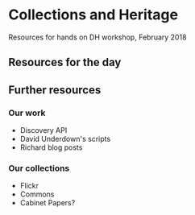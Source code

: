 # Collections and Heritage
Resources for hands on DH workshop, February 2018

<h2>Resources for the day</h2>

<h2>Further resources</h2>

<h3>Our work</h3>

<ul>
<li>Discovery API
<li>David Underdown's scripts
<li>Richard blog posts
</ul>

<h3>Our collections</h3>

<ul>
<li> Flickr
<li> Commons
<li> Cabinet Papers?
</ul>  

